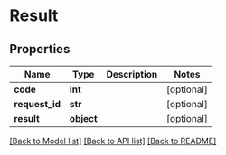 # Result

## Properties
Name | Type | Description | Notes
------------ | ------------- | ------------- | -------------
**code** | **int** |  | [optional] 
**request_id** | **str** |  | [optional] 
**result** | **object** |  | [optional] 

[[Back to Model list]](../README.md#documentation-for-models) [[Back to API list]](../README.md#documentation-for-api-endpoints) [[Back to README]](../README.md)


